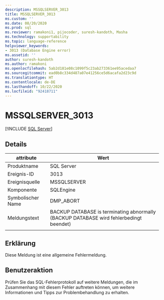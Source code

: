```yaml
---
description: MSSQLSERVER_3013
title: MSSQLSERVER_3013
ms.custom: ''
ms.date: 08/20/2020
ms.prod: sql
ms.reviewer: ramakoni1, pijocoder, suresh-kandoth, Masha
ms.technology: supportability
ms.topic: language-reference
helpviewer_keywords:
- 3013 (Database Engine error)
ms.assetid: ''
author: suresh-kandoth
ms.author: ramakoni
ms.openlocfilehash: 5ab2d181e08c1099f5c23ab273361ee95acedaa7
ms.sourcegitcommit: ead0b8c334d487a07e41256ce5d6acafa2d23c9d
ms.translationtype: HT
ms.contentlocale: de-DE
ms.lasthandoff: 10/22/2020
ms.locfileid: "92418711"
---
```

# <a name="mssqlserver_3013"></a>MSSQLSERVER_3013
 [!INCLUDE [SQL Server](../../includes/applies-to-version/sqlserver.md)]

## <a name="details"></a>Details

|attribute|Wert|
|---|---|
|Produktname|SQL Server|
|Ereignis-ID|3013|
|Ereignisquelle|MSSQLSERVER|
|Komponente|SQLEngine|
|Symbolischer Name|DMP_ABORT|
|Meldungstext|BACKUP DATABASE is terminating abnormally (BACKUP DATABASE wird fehlerbedingt beendet)|
||

## <a name="explanation"></a>Erklärung

Diese Meldung ist eine allgemeine Fehlermeldung.

## <a name="user-action"></a>Benutzeraktion

Prüfen Sie das SQL-Fehlerprotokoll auf weitere Meldungen, die im Zusammenhang mit diesem Fehler auftreten können, um weitere Informationen und Tipps zur Problembehandlung zu erhalten.
